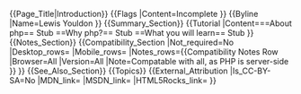 {{Page_Title|Introduction}}
{{Flags
|Content=Incomplete
}}
{{Byline
|Name=Lewis Youldon
}}
{{Summary_Section}}
{{Tutorial
|Content===About php==
Stub
==Why php?==
Stub
==What you will learn==
Stub
}}
{{Notes_Section}}
{{Compatibility_Section
|Not_required=No
|Desktop_rows=
|Mobile_rows=
|Notes_rows={{Compatibility Notes Row
|Browser=All
|Version=All
|Note=Compatable with all, as PHP is server-side
}}
}}
{{See_Also_Section}}
{{Topics}}
{{External_Attribution
|Is_CC-BY-SA=No
|MDN_link=
|MSDN_link=
|HTML5Rocks_link=
}}